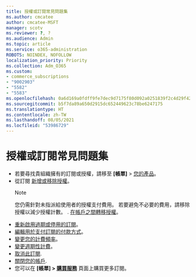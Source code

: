 ```yaml
---
title: 授權或訂閱常見問題集
ms.author: cmcatee
author: cmcatee-MSFT
manager: scotv
ms.reviewer: ?, ?
ms.audience: Admin
ms.topic: article
ms.service: o365-administration
ROBOTS: NOINDEX, NOFOLLOW
localization_priority: Priority
ms.collection: Adm_O365
ms.custom:
- commerce_subscriptions
- "9002903"
- "5582"
- "5583"
ms.openlocfilehash: 0a6d169a0fdff9fe7dec9d7175f80d092a0251839f2c4d29f42f1b884c6a6f44
ms.sourcegitcommit: b5f7da89a650d2915dc652449623c78be6247175
ms.translationtype: HT
ms.contentlocale: zh-TW
ms.lasthandoff: 08/05/2021
ms.locfileid: "53986729"
---
```

# <a name="license-or-subscription-faq"></a>授權或訂閱常見問題集

- 若要尋找貴組織擁有的訂閱或授權，請移至 **[帳單]** > [您的產品](https://go.microsoft.com/fwlink/p/?linkid=842054)。
- 從訂閱 [新增或移除授權](https://docs.microsoft.com/alchemyinsights/how-to-add-or-reduce-licenses)。
    > [!NOTE]
    > 您仍需針對未指派給使用者的授權支付費用。 若要避免不必要的費用，請移除授權以減少授權計數。
. [在帳戶之間轉移授權](https://docs.microsoft.com/alchemyinsights/transfer-licenses-between-tenants)。
- [重新啟用過期或停用的訂閱](https://go.microsoft.com/fwlink/p/?linkid=2117519)。
- [編輯用於支付訂閱的付款方式](https://go.microsoft.com/fwlink/p/?linkid=2117167)。
- [變更您的計費頻率](https://go.microsoft.com/fwlink/p/?linkid=2119112)。
- [變更週期性計費](https://go.microsoft.com/fwlink/p/?linkid=2119216)。
- [取消此訂閱](https://go.microsoft.com/fwlink/p/?linkid=2119113).
- [關閉您的帳戶](https://docs.microsoft.com/alchemyinsights/how-to-close-your-account).
- 您可以在 **[帳單] > [購買服務](https://go.microsoft.com/fwlink/p/?linkid=868433)** 頁面上購買更多訂閱。